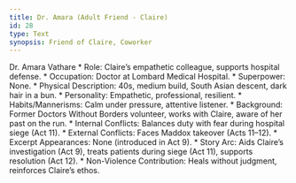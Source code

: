 ```yaml
---
title: Dr. Amara (Adult Friend - Claire)
id: 28
type: Text
synopsis: Friend of Claire, Coworker
---
```


Dr. Amara Vathare
    * Role: Claire’s empathetic colleague, supports hospital defense.
    * Occupation: Doctor at Lombard Medical Hospital.
    * Superpower: None.
    * Physical Description: 40s, medium build, South Asian descent, dark hair in a bun.
    * Personality: Empathetic, professional, resilient.
    * Habits/Mannerisms: Calm under pressure, attentive listener.
    * Background: Former Doctors Without Borders volunteer, works with Claire, aware of her past on the run.
    * Internal Conflicts: Balances duty with fear during hospital siege (Act 11).
    * External Conflicts: Faces Maddox takeover (Acts 11–12).
    * Excerpt Appearances: None (introduced in Act 9).
    * Story Arc: Aids Claire’s investigation (Act 9), treats patients during siege (Act 11), supports resolution (Act 12).
    * Non-Violence Contribution: Heals without judgment, reinforces Claire’s ethos.